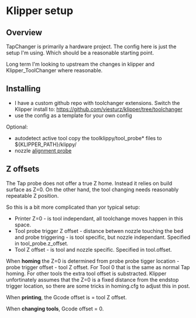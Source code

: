 # Klipper setup

## Overview

TapChanger is primarily a hardware project. The config here is just the setup I'm using.
Which should be a reasonable starting point.

Long term I'm looking to upstream the changes in klipper and Klipper_ToolChanger where reasonable.

## Installing

- I have a custom github repo with toolchanger extensions. Switch the Klipper install to: https://github.com/viesturz/klipper/tree/toolchanger
- use the config as a template for your own config

Optional:

- autodetect active tool copy the toolklippy/tool_probe* files to  ${KLIPPER_PATH}/klippy/
- nozzle [alignment probe](https://github.com/viesturz/NozzleAlign)

## Z offsets
 
 The Tap probe does not offer a true Z home. Instead it relies on build surface as Z=0. On the other hand, the tool changing needs reasonably repeatable Z position.

 So this is a bit more complicated than yor typical setup:

  - Printer Z=0 - is tool independant, all toolchange moves happen in this space.
  - Tool probe trigger Z offset - distance betwen nozzle touching the bed and probe triggering - is tool specific, but nozzle independant. Specified in tool_probe.z_offset.
  - Tool Z offset - is tool and nozzle specific. Specified in tool.offset.

When **homing** the Z=0 is determined from probe probe tigger location - probe trigger offset - tool Z offset.
For Tool 0 that is the same as normal Tap homing. For other tools the extra tool offset is substracted.
Klipper unfortinately assumes that the Z=0 is a fixed distance from the endstop trigger location, so there are some tricks in homing.cfg to adjust this in post.

When **printing**, the Gcode offset is = tool Z offset.

When **changing tools**, Gcode offset = 0.

